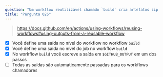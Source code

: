 ```yaml
---
question: "Um workflow reutilizável chamado `build` cria artefatos zip. Como você passa a localização do arquivo zip para o workflow chamador que está chamando o workflow `build`? (Selecione três.)"
title: "Pergunta 026"
---
```


> https://docs.github.com/en/actions/using-workflows/reusing-workflows#using-outputs-from-a-reusable-workflow

- [x] Você define uma saída no nível do workflow no workflow `build`
- [x] Você define uma saída no nível do job no workflow `build`
- [x] No workflow `build` você escreve a saída em `$GITHUB_OUTPUT` em um dos passos
- [ ] Todas as saídas são automaticamente passadas para os workflows chamadores
